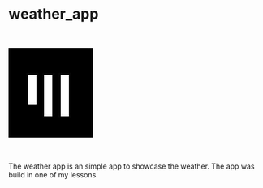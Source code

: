 # weather_app   

<br>

![Logo App Akademie](app_akademie_logo.png)  

<br>

The weather app is an simple app to showcase the weather. The app was build in one of my lessons.  
